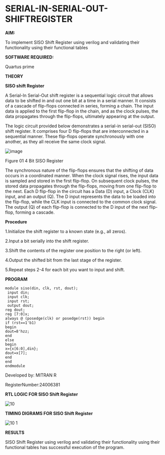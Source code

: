 # SERIAL-IN-SERIAL-OUT-SHIFTREGISTER

**AIM:**

To implement  SISO Shift Register using verilog and validating their functionality using their functional tables

**SOFTWARE REQUIRED:**

Quartus prime

**THEORY**

**SISO shift Register**

A Serial-In Serial-Out shift register is a sequential logic circuit that allows data to be shifted in and out one bit at a time in a serial manner. It consists of a cascade of flip-flops connected in series, forming a chain. The input data is applied to the first flip-flop in the chain, and as the clock pulses, the data propagates through the flip-flops, ultimately appearing at the output.

The logic circuit provided below demonstrates a serial-in serial-out (SISO) shift register. It comprises four D flip-flops that are interconnected in a sequential manner. These flip-flops operate synchronously with one another, as they all receive the same clock signal.

![image](https://github.com/naavaneetha/SERIAL-IN-SERIAL-OUT-SHIFTREGISTER/assets/154305477/e81c4072-37f9-46c6-8145-566764b74c3a)

Figure 01 4 Bit SISO Register

The synchronous nature of the flip-flops ensures that the shifting of data occurs in a coordinated manner. When the clock signal rises, the input data is sampled and stored in the first flip-flop. On subsequent clock pulses, the stored data propagates through the flip-flops, moving from one flip-flop to the next.
Each D flip-flop in the circuit has a Data (D) input, a Clock (CLK) input, and an output (Q). The D input represents the data to be loaded into the flip-flop, while the CLK input is connected to the common clock signal. The output (Q) of each flip-flop is connected to the D input of the next flip-flop, forming a cascade.

**Procedure**

1.Initialize the shift register to a known state (e.g., all zeros).

2.Input a bit serially into the shift register.

3.Shift the contents of the register one position to the right (or left).

4.Output the shifted bit from the last stage of the register.

5.Repeat steps 2-4 for each bit you want to input and shift.

**PROGRAM**

```
module siso(din, clk, rst, dout);
 input din;
 input clk;
 input rst;
 output dout;
reg dout;
reg [7:0]x;
always @ (posedge(clk) or posedge(rst)) begin
if (rst==1'b1)
begin
dout=8'hzz;
end
else
begin
x={x[6:0],din};
dout=x[7];
end
end
endmodule
```
Developed by: MITRAN R

RegisterNumber:24006381

**RTL LOGIC FOR SISO Shift Register**

![10](https://github.com/user-attachments/assets/a3057f9a-e56d-4ffb-a24e-b85299bc81e4)

**TIMING DIGRAMS FOR SISO Shift Register**

![10 1](https://github.com/user-attachments/assets/0a7e51be-00c0-4b4e-ac0a-006632ca6ddd)

**RESULTS**

SISO Shift Register using verilog and validating their functionality using their functional tables has successful execution of the program.
